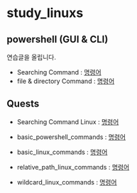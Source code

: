 # study_linuxs
## powershell (GUI & CLI)
연습글을 올립니다.
- Searching Command : [명령어](codes/10_powershell.sh)
- file & directory Command : [명령어](codes/20_controll_file_dir_powershell.sh)

## Quests

- Searching Command Linux : [명령어](codes/cd_pwd_ls.sh)

- basic_powershell_commands : [명령어](codes/quests/basic_linux_commands.md)

- basic_linux_commands : [명령어](codes/quests/20_basic_more_linux_commands.md)

- relative_path_linux_commands : [명령어](codes/quests/relative_path_commands.md)

- wildcard_linux_commands : [명령어](codes/quests/40_linux_wildcard_practice.md)